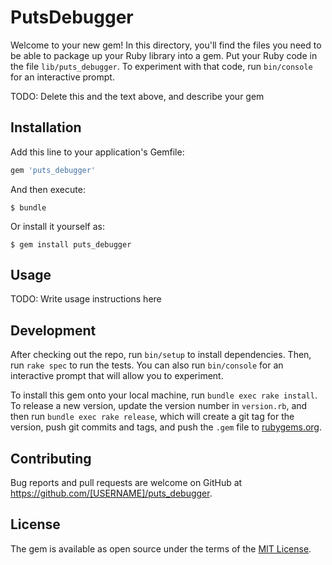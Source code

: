 # PutsDebugger

Welcome to your new gem! In this directory, you'll find the files you need to be able to package up your Ruby library into a gem. Put your Ruby code in the file `lib/puts_debugger`. To experiment with that code, run `bin/console` for an interactive prompt.

TODO: Delete this and the text above, and describe your gem

## Installation

Add this line to your application's Gemfile:

```ruby
gem 'puts_debugger'
```

And then execute:

    $ bundle

Or install it yourself as:

    $ gem install puts_debugger

## Usage

TODO: Write usage instructions here

## Development

After checking out the repo, run `bin/setup` to install dependencies. Then, run `rake spec` to run the tests. You can also run `bin/console` for an interactive prompt that will allow you to experiment.

To install this gem onto your local machine, run `bundle exec rake install`. To release a new version, update the version number in `version.rb`, and then run `bundle exec rake release`, which will create a git tag for the version, push git commits and tags, and push the `.gem` file to [rubygems.org](https://rubygems.org).

## Contributing

Bug reports and pull requests are welcome on GitHub at https://github.com/[USERNAME]/puts_debugger.

## License

The gem is available as open source under the terms of the [MIT License](https://opensource.org/licenses/MIT).
